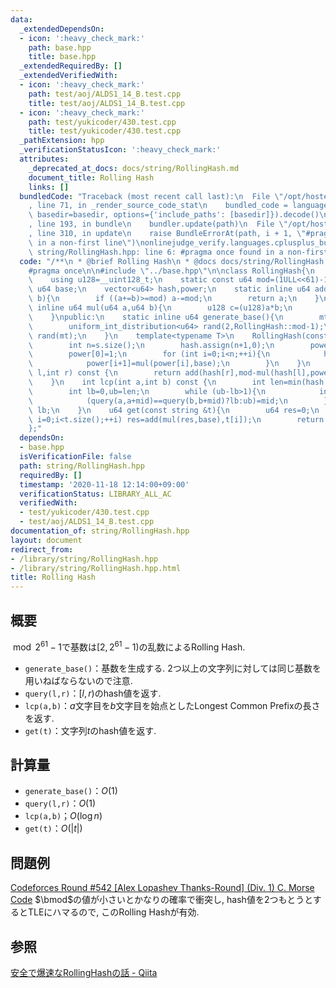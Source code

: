 ```yaml
---
data:
  _extendedDependsOn:
  - icon: ':heavy_check_mark:'
    path: base.hpp
    title: base.hpp
  _extendedRequiredBy: []
  _extendedVerifiedWith:
  - icon: ':heavy_check_mark:'
    path: test/aoj/ALDS1_14_B.test.cpp
    title: test/aoj/ALDS1_14_B.test.cpp
  - icon: ':heavy_check_mark:'
    path: test/yukicoder/430.test.cpp
    title: test/yukicoder/430.test.cpp
  _pathExtension: hpp
  _verificationStatusIcon: ':heavy_check_mark:'
  attributes:
    _deprecated_at_docs: docs/string/RollingHash.md
    document_title: Rolling Hash
    links: []
  bundledCode: "Traceback (most recent call last):\n  File \"/opt/hostedtoolcache/Python/3.9.0/x64/lib/python3.9/site-packages/onlinejudge_verify/documentation/build.py\"\
    , line 71, in _render_source_code_stat\n    bundled_code = language.bundle(stat.path,\
    \ basedir=basedir, options={'include_paths': [basedir]}).decode()\n  File \"/opt/hostedtoolcache/Python/3.9.0/x64/lib/python3.9/site-packages/onlinejudge_verify/languages/cplusplus.py\"\
    , line 193, in bundle\n    bundler.update(path)\n  File \"/opt/hostedtoolcache/Python/3.9.0/x64/lib/python3.9/site-packages/onlinejudge_verify/languages/cplusplus_bundle.py\"\
    , line 310, in update\n    raise BundleErrorAt(path, i + 1, \"#pragma once found\
    \ in a non-first line\")\nonlinejudge_verify.languages.cplusplus_bundle.BundleErrorAt:\
    \ string/RollingHash.hpp: line 6: #pragma once found in a non-first line\n"
  code: "/**\n * @brief Rolling Hash\n * @docs docs/string/RollingHash.md\n */\n\n\
    #pragma once\n\n#include \"../base.hpp\"\n\nclass RollingHash{\n    using u64=uint64_t;\n\
    \    using u128=__uint128_t;\n    static const u64 mod=(1ULL<<61)-1;\n    const\
    \ u64 base;\n    vector<u64> hash,power;\n    static inline u64 add(u64 a,u64\
    \ b){\n        if ((a+=b)>=mod) a-=mod;\n        return a;\n    }\n    static\
    \ inline u64 mul(u64 a,u64 b){\n        u128 c=(u128)a*b;\n        return add(c>>61,c&mod);\n\
    \    }\npublic:\n    static inline u64 generate_base(){\n        mt19937_64 mt(chrono::steady_clock::now().time_since_epoch().count());\n\
    \        uniform_int_distribution<u64> rand(2,RollingHash::mod-1);\n        return\
    \ rand(mt);\n    }\n    template<typename T>\n    RollingHash(const T &s,u64 base):base(base){\n\
    \        int n=s.size();\n        hash.assign(n+1,0);\n        power.assign(n+1,0);\n\
    \        power[0]=1;\n        for (int i=0;i<n;++i){\n            hash[i+1]=add(mul(hash[i],base),s[i]);\n\
    \            power[i+1]=mul(power[i],base);\n        }\n    }\n    u64 query(int\
    \ l,int r) const {\n        return add(hash[r],mod-mul(hash[l],power[r-l]));\n\
    \    }\n    int lcp(int a,int b) const {\n        int len=min(hash.size()-a,hash.size()-b);\n\
    \        int lb=0,ub=len;\n        while (ub-lb>1){\n            int mid=(lb+ub)>>1;\n\
    \            (query(a,a+mid)==query(b,b+mid)?lb:ub)=mid;\n        }\n        return\
    \ lb;\n    }\n    u64 get(const string &t){\n        u64 res=0;\n        for (int\
    \ i=0;i<t.size();++i) res=add(mul(res,base),t[i]);\n        return res;\n    }\n\
    };"
  dependsOn:
  - base.hpp
  isVerificationFile: false
  path: string/RollingHash.hpp
  requiredBy: []
  timestamp: '2020-11-18 12:14:00+09:00'
  verificationStatus: LIBRARY_ALL_AC
  verifiedWith:
  - test/yukicoder/430.test.cpp
  - test/aoj/ALDS1_14_B.test.cpp
documentation_of: string/RollingHash.hpp
layout: document
redirect_from:
- /library/string/RollingHash.hpp
- /library/string/RollingHash.hpp.html
title: Rolling Hash
---
```

## 概要
$\bmod 2^{61}-1$で基数は$\left[2,2^{61}-1\right)$の乱数によるRolling Hash.
- `generate_base()`：基数を生成する. 2つ以上の文字列に対しては同じ基数を用いねばならないので注意.
- `query(l,r)`：$[l,r)$のhash値を返す.
- `lcp(a,b)`：$a$文字目を$b$文字目を始点としたLongest Common Prefixの長さを返す.
- `get(t)`：文字列$t$のhash値を返す.

## 計算量
- `generate_base()`：$O(1)$
- `query(l,r)`：$O(1)$
- `lcp(a,b)`；$O(\log n)$
- `get(t)`：$O(|t|)$

## 問題例
[Codeforces Round #542 [Alex Lopashev Thanks-Round] (Div. 1) C. Morse Code](https://codeforces.com/contest/1129/problem/C) $\bmod$の値が小さいとかなりの確率で衝突し, hash値を2つもとうとするとTLEにハマるので, このRolling Hashが有効.

## 参照
[安全で爆速なRollingHashの話 - Qiita](https://qiita.com/keymoon/items/11fac5627672a6d6a9f6)